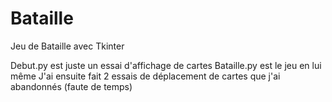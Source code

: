 # Bataille
Jeu de Bataille avec Tkinter

Debut.py est juste un essai d'affichage de cartes
Bataille.py est le jeu en lui même
J'ai ensuite fait 2 essais de déplacement de cartes que j'ai abandonnés (faute de temps)
